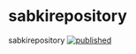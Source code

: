 # sabkirepository
sabkirepository
[![published](https://static.production.devnetcloud.com/codeexchange/assets/images/devnet-published.svg)](https://developer.cisco.com/codeexchange/github/repo/sampatlohar/sabkirepository)
